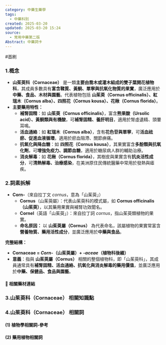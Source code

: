 ```yaml
---
category: 中藥生藥學
tags:
  - 中藥科別
created: 2025-03-20
updated: 2025-03-20 15:24
source:
  - 常用中藥第二版
Abstract: 中藥詞卡
---
```

#首刷
### 1.概念
- **山茱萸科（Cornaceae）** 是一類**主要由喬木或灌木組成的雙子葉開花植物科**，其成員多數具有**富含鞣質、黃酮、單寧與抗氧化物質的果實**，廣泛應用於**中藥、食品、木材與園藝**。代表植物包括 **山茱萸（Cornus officinalis）、紅瑞木（Cornus alba）、四照花（Cornus kousa）、花楸（Cornus florida）**。  
- **主要藥用特性：**  
  - **補腎固精**：如 **山茱萸（Cornus officinalis）**，富含**熊果酸（Ursolic acid）、黃酮類與有機酸**，可**補腎固精、養肝明目**，適用於腎虛遺精、頭暈耳鳴。  
  - **活血通絡**：如 **紅瑞木（Cornus alba）**，含有**花色苷與單寧**，可**活血祛瘀、促進血液循環**，適用於瘀血阻滯、關節痹痛。  
  - **抗氧化與降血糖**：如 **四照花（Cornus kousa）**，其果實富含**多酚類與抗氧化劑**，可**增強免疫力、調節血糖**，適用於糖尿病人群的輔助治療。  
  - **消炎解毒**：如 **花楸（Cornus florida）**，其樹皮與果實含有**抗炎活性成分**，可**清熱解毒、治療感染**，在美洲原住民傳統醫藥中常用於發熱與瘧疾。  

### 2.詞素拆解
- **Corn-**（來自拉丁文 *cornus*，意為「山茱萸」）  
  - **Cornus**（山茱萸屬）：代表山茱萸科的模式屬，如 **Cornus officinalis（山茱萸）**，以其藥用果實與補腎功效聞名。  
  - **Cornel**（英語「山茱萸」）：來自拉丁詞 *cornus*，指山茱萸類植物的果實。  
  - **命名原因：** 以 **山茱萸屬（Cornus）** 為代表命名，該屬植物的果實常富含**營養物質、藥用活性成分**，並廣泛應用於**中藥與食品**。  

**完整結構：**

- **Cornaceae = *Corn-*（山茱萸屬）+ *-aceae*（植物科後綴）**  
- **意義**：指與 **山茱萸屬（Cornus）** 相關的整個植物科，即「山茱萸科」，其成員通常具有**補腎固精、活血通絡、抗氧化與消炎解毒的藥用價值**，並廣泛應用於**中藥、保健品、食品與園藝**。  
#### 📌 相關藥材連結


### 3.山茱萸科（Cornaceae） 相關知識點



### 4.山茱萸科（Cornaceae） 相關詞
#### (1) 植物學相關詞-參考




#### (2) 藥用植物相關詞

